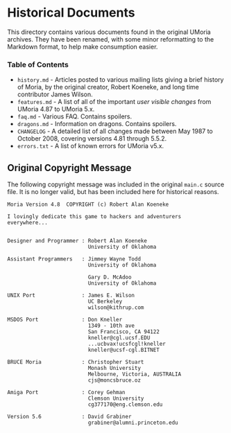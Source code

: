 # Historical Documents

This directory contains various documents found in the original UMoria
archives. They have been renamed, with some minor reformatting to the
Markdown format, to help make consumption easier.


### Table of Contents

* `history.md`    - Articles posted to various mailing lists giving a brief history of Moria, by the original creator, Robert Koeneke, and long time contributor James Wilson.
* `features.md`   - A list of all of the important _user visible changes_ from UMoria 4.87 to UMoria 5.x.
* `faq.md`        - Various FAQ. Contains spoilers.
* `dragons.md`    - Information on dragons. Contains spoilers.
* `CHANGELOG`     - A detailed list of all changes made between May 1987 to October 2008, covering versions 4.81 through 5.5.2.
* `errors.txt`    - A list of known errors for UMoria v5.x.


## Original Copyright Message

The following copyright message was included in the original `main.c` source
file. It is no longer valid, but has been included here for historical reasons.

```
Moria Version 4.8  COPYRIGHT (c) Robert Alan Koeneke

I lovingly dedicate this game to hackers and adventurers
everywhere...


Designer and Programmer : Robert Alan Koeneke
                          University of Oklahoma

Assistant Programmers   : Jimmey Wayne Todd
                          University of Oklahoma

                          Gary D. McAdoo
                          University of Oklahoma

UNIX Port               : James E. Wilson
                          UC Berkeley
                          wilson@kithrup.com

MSDOS Port              : Don Kneller
                          1349 - 10th ave
                          San Francisco, CA 94122
                          kneller@cgl.ucsf.EDU
                          ...ucbvax!ucsfcgl!kneller
                          kneller@ucsf-cgl.BITNET

BRUCE Moria             : Christopher Stuart
                          Monash University
                          Melbourne, Victoria, AUSTRALIA
                          cjs@moncsbruce.oz

Amiga Port              : Corey Gehman
                          Clemson University
                          cg377170@eng.clemson.edu

Version 5.6             : David Grabiner
                          grabiner@alumni.princeton.edu
```